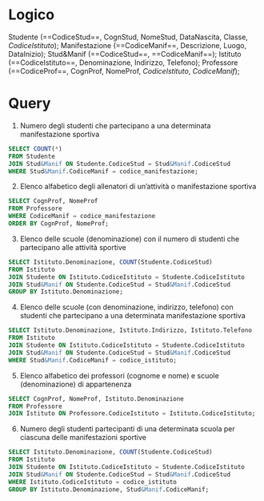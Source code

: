 # Logico
Studente (==CodiceStud==, CognStud, NomeStud, DataNascita, Classe, *CodiceIstituto*);
Manifestazione (==CodiceManif==, Descrizione, Luogo, DataInizio);
Stud&Manif (==CodiceStud==, ==CodiceManif==);
Istituto (==CodiceIstituto==, Denominazione, Indirizzo, Telefono);
Professore (==CodiceProf==, CognProf, NomeProf, *CodiceIstituto*, *CodiceManif*);

# Query

1) Numero degli studenti che partecipano a una determinata manifestazione sportiva
```sql
SELECT COUNT(*)
FROM Studente
JOIN Stud&Manif ON Studente.CodiceStud = Stud&Manif.CodiceStud
WHERE Stud&Manif.CodiceManif = codice_manifestazione;
```

2) Elenco alfabetico degli allenatori di un’attività o manifestazione sportiva
```sql
SELECT CognProf, NomeProf
FROM Professore
WHERE CodiceManif = codice_manifestazione
ORDER BY CognProf, NomeProf;
```

3) Elenco delle scuole (denominazione) con il numero di studenti che partecipano alle attività sportive
```sql
SELECT Istituto.Denominazione, COUNT(Studente.CodiceStud)
FROM Istituto
JOIN Studente ON Istituto.CodiceIstituto = Studente.CodiceIstituto
JOIN Stud&Manif ON Studente.CodiceStud = Stud&Manif.CodiceStud
GROUP BY Istituto.Denominazione;
```

4) Elenco delle scuole (con denominazione, indirizzo, telefono) con studenti che partecipano a una determinata manifestazione sportiva
```sql
SELECT Istituto.Denominazione, Istituto.Indirizzo, Istituto.Telefono
FROM Istituto
JOIN Studente ON Istituto.CodiceIstituto = Studente.CodiceIstituto
JOIN Stud&Manif ON Studente.CodiceStud = Stud&Manif.CodiceStud
WHERE Stud&Manif.CodiceManif = codice_istituto;
```

5) Elenco alfabetico dei professori (cognome e nome) e scuole (denominazione) di appartenenza
```sql
SELECT CognProf, NomeProf, Istituto.Denominazione
FROM Professore
JOIN Istituto ON Professore.CodiceIstituto = Istituto.CodiceIstituto;
```

6) Numero degli studenti partecipanti di una determinata scuola per ciascuna delle manifestazioni sportive
```sql
SELECT Istituto.Denominazione, COUNT(Studente.CodiceStud)
FROM Istituto
JOIN Studente ON Istituto.CodiceIstituto = Studente.CodiceIstituto
JOIN Stud&Manif ON Studente.CodiceStud = Stud&Manif.CodiceStud
WHERE Istituto.CodiceIstituto = codice_istituto
GROUP BY Istituto.Denominazione, Stud&Manif.CodiceManif;
```

